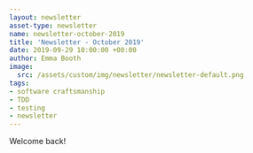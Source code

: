 ```yaml
---
layout: newsletter
asset-type: newsletter
name: newsletter-october-2019
title: 'Newsletter - October 2019'
date: 2019-09-29 10:00:00 +00:00
author: Emma Booth
image:
  src: /assets/custom/img/newsletter/newsletter-default.png
tags:
- software craftsmanship
- TDD
- testing
- newsletter
---
```


Welcome back!

